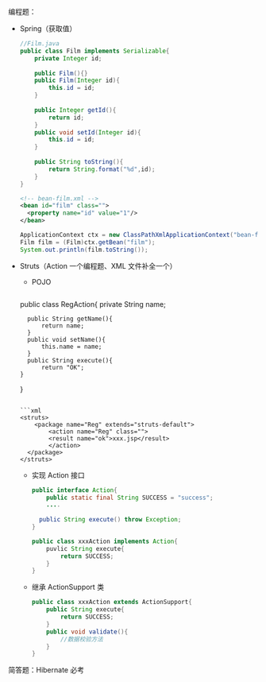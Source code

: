 编程题：

- Spring（获取值）

  ```java
  //Film.java
  public class Film implements Serializable{
      private Integer id;
      
      public Film(){}
      public Film(Integer id){
          this.id = id;
      }
      
      public Integer getId(){
          return id;
      }
      public void setId(Integer id){
          this.id = id;
      }
      
      public String toString(){
          return String.format("%d",id);
      }
  }
  ```

  ```xml
  <!-- bean-film.xml -->
  <bean id="film" class="">
  	<property name="id" value="1"/>
  </bean>
  ```

  ```java
  ApplicationContext ctx = new ClassPathXmlApplicationContext("bean-film.xml");
  Film film = (Film)ctx.getBean("film");
  System.out.println(film.toString());
  ```

- Struts（Action 一个编程题、XML 文件补全一个）

  - POJO

    ```java
  public class RegAction{
        private String name;
      
        public String getName(){
            return name;
        }
        public void setName(){
            this.name = name;
        }
        public String execute(){
            return "OK";
      }
    }
    ```
  
    ```xml
    <struts>
    	<package name="Reg" extends="struts-default">
        	<action name="Reg" class="">
          	<result name="ok">xxx.jsp</result>
            </action>
      </package>
    </struts>
    ```
  
  - 实现 Action 接口
  
    ```java
    public interface Action{
        public static final String SUCCESS = "success";
        ....
        
      public String execute() throw Exception;
    }
    ```
  
    ```java
    public class xxxAction implements Action{
        puvlic String execute{
            return SUCCESS;
        }
    }
    ```
  
  - 继承 ActionSupport 类
  
    ```java
    public class xxxAction extends ActionSupport{
    	public String execute{
    		return SUCCESS;
    	}
    	public void validate(){
    		//数据校验方法
    	}
    }
    ```
  

简答题：Hibernate 必考
